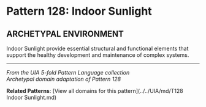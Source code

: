 # Pattern 128: Indoor Sunlight

## ARCHETYPAL ENVIRONMENT

Indoor Sunlight provide essential structural and functional elements that support the healthy development and maintenance of complex systems.

---

*From the UIA 5-fold Pattern Language collection*  
*Archetypal domain adaptation of Pattern 128*

**Related Patterns**: [View all domains for this pattern](../../UIA/md/T128 Indoor Sunlight.md)